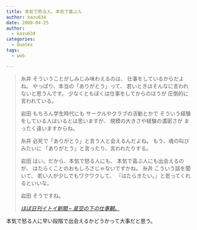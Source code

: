 ```yaml
---
title: 本気で怒る人、本気で喜ぶ人
author: kazu634
date: 2008-04-25
author:
  - kazu634
categories:
  - Quotes
tags:
  - web

---
```

<div class="section">
<blockquote title="ほぼ日刊イトイ新聞 - 星空の下の仕事観。" cite="http://www.1101.com/job_study/iwata/2008-04-21.html">
<p>
      糸井 そういうことがしみじみ味わえるのは、 仕事をしているからだよね。 やっぱり、本当の「ありがとう」って、 若いときはそんなに言われないと思うんです。 少なくともぼくは仕事をしてからのほうが 圧倒的に言われている。
</p>
    
<p>
      岩田 もちろん学生時代にも サークルやクラブの活動とかで そういう経験をしている人はいるとは思いますが、 規模の大きさや経験の濃密さが まったく違いますからね。
</p>
    
<p>
      糸井 必死で「ありがとう」と言う人と会えるんだよね。 もう、魂の叫びみたいに 「ありがとう」と言ったり、言われたりする。
</p>
    
<p>
      岩田 はい。だから、本気で怒る人にも、 本気で喜ぶ人にも出会えるのが、 はたらくことのおもしろさじゃないですかね。 糸井 こういう話を聞いて、 若い人が少しでもワクワクして、 『はたらきたい。』と思ってくれるといいな。
</p>
    
<p>
      岩田 そうですね。
</p>
    
<p>
<cite><a href="http://www.1101.com/job_study/iwata/2008-04-21.html" onclick="__gaTracker('send', 'event', 'outbound-article', 'http://www.1101.com/job_study/iwata/2008-04-21.html', 'ほぼ日刊イトイ新聞 &#8211; 星空の下の仕事観。');" target="_blank">ほぼ日刊イトイ新聞 &#8211; 星空の下の仕事観。</a></cite>
</p>
</blockquote>
  
<p>
    本気で怒る人に早い段階で出会えるかどうかって大事だと思う。
</p>
</div>
